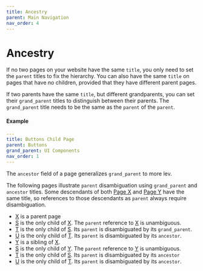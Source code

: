 ```yaml
---
title: Ancestry
parent: Main Navigation
nav_order: 4
---
```


# Ancestry

If no two pages on your website have the same `title`, you only need to set the `parent` titles to fix the hierarchy. You can also have the same `title` on pages that have no children, provided that they have different parent pages.

If two parents have the same `title`, but different grandparents, you can set their `grand_parent` titles to distinguish between their parents. The `grand_parent` title needs to be the same as the `parent` of the `parent`.

#### Example

```yaml
---
title: Buttons Child Page
parent: Buttons
grand_parent: UI Components
nav_order: 1
---
```

The `ancestor` field of a page generalizes `grand_parent` to more lev.

The following pages illustrate `parent` disambiguation using `grand_parent` and `ancestor` titles. Some descendants of both [Page X](X/) and [Page Y](Y/) have the same title, so references to those descendants as `parent` always require disambiguation.

- [X](X/) is a parent page
- [S](XS/) is the only child of [X](X/). The `parent` reference to [X](X/) is unambiguous.
- [T](XT/) is the only child of [S](XS/). Its `parent` is disambiguated by its `grand_parent`.
- [U](XU/) is the only child of [T](XT/). Its `parent` is disambiguated by its `ancestor`.
- [Y](Y/) is a sibling of [X](X/).
- [S](YS/) is the only child of [Y](Y/). The `parent` reference to [Y](Y/) is unambiguous.
- [T](YT/) is the only child of [S](YS/). Its `parent` is disambiguated by its `ancestor`
- [U](YU/) is the only child of [T](YT/). Its `parent` is disambiguated by its `ancestor`.
